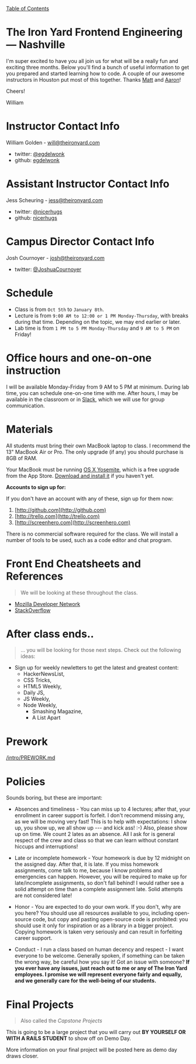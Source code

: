 [Table of Contents](/README.md)

# The Iron Yard Frontend Engineering — Nashville

I'm super excited to have you all join us for what will be a really fun and exciting three months. Below you'll find a bunch of useful information to get you prepared and started learning how to code. A couple of our awesome instructors in Houston put most of this together. Thanks [Matt](http://github.com/matthiasak) and [Aaron](http://github.com/alarner)!

Cheers!

William

# Instructor Contact Info

William Golden - will@theironyard.com
- twitter: [@egdelwonk](http://twitter.com/egdelwonk)
- github: [egdelwonk](http://github.com/egdelwonk)

# Assistant Instructor Contact Info
Jess Scheuring - jess@theironyard.com
- twitter: [@nicerhugs](http://twitter.com/nicerhugs)
- github: [nicerhugs](http://github.com/nicerhugs)

# Campus Director Contact Info
Josh Cournoyer - josh@theironyard.com
- twitter: [@JoshuaCournoyer](http://twitter.com/JoshuaCournoyer)

# Schedule

- Class is from `Oct 5th` to `January 8th`.
- Lecture is from `9:00 AM to 12:00 or 1 PM Monday-Thursday`, with breaks during that time. Depending on the topic, we may end earlier or later.
- Lab time is from `1 PM to 5 PM Monday-Thursday` and `9 AM to 5 PM` on Friday!

# Office hours and one-on-one instruction

I will be available Monday-Friday from 9 AM to 5 PM at minimum. During lab time, you can schedule one-on-one time with me. After hours, I may be available in the classroom or in [Slack](https://www.slack.com/), which we will use for group communication.

# Materials

All students must bring their own MacBook laptop to class. I recommend the 13" MacBook Air or Pro. The only upgrade (if any) you should purchase is 8GB of RAM.

Your MacBook must be running [OS X Yosemite](https://itunes.apple.com/us/app/os-x-yosemite/id915041082?mt=12), which is a free upgrade from the App Store. [Download and install it](https://itunes.apple.com/us/app/os-x-yosemite/id915041082?mt=12) if you haven't yet.

**Accounts to sign up for:**

If you don't have an account with any of these, sign up for them now:

1. [http://github.com](http://github.com)
2. [http://trello.com](http://trello.com)
3. [http://screenhero.com](http://screenhero.com)

There is no commercial software required for the class. We will install a number of tools to be used, such as a code editor and chat program.

# Front End Cheatsheets and References

> We will be looking at these throughout the class.

- [Mozilla Developer Network](https://developer.mozilla.org/)
- [StackOverflow](http://stackoverflow.com)

# After class ends..

> ... you will be looking for those next steps. Check out the following ideas:

- Sign up for weekly newletters to get the latest and greatest content:
	- HackerNewsList,
	- CSS Tricks,
	- HTML5 Weekly,
	- Daily JS,
  - JS Weekly,
  - Node Weekly,
	- Smashing Magazine,
	- A List Apart

# Prework

[/intro/PREWORK.md](/intro/PREWORK.md)
<!-- Here is some prework to prepare for The Iron Yard's Front End Course!

Prework is material to help you get on the same page as others. Do the best you can, and let Aaron know how it's going! :-)

What is prework?

- a series of base information designed to bring you up to speed as much as possible before the class. We have some online coursework, tools, and advanced materials for those of you who want to go further.
- starting learning before the class is like training for a marathon. You don't show up the day of the race and start, you need to train beforehand. In our classes, your brain is the muscle that needs to train. This prework is training for your brain.
- Prework only covers the basics of a language; What we teach goes much deeper than tutorials can cover.

### JavaScript
> This is not how our course will be taught ­­ but it’s great to get yourself as familiar as
possible with some of the syntax of the language.

http://www.codecademy.com/tracks/javascript

### HTML/CSS:
> HTML and CSS are the foundation of all the content of a webpage or web app. However, we
will only be spending about a week on HTML and CSS, so having a basic foundation before
class will be very helpful.

Check out the Codecademy course at http://www.codecademy.com/en/tracks/web.
This should take you approximately 7 hours, depending on your prior experience.


### GitHub:
> GitHub is a web­based hosting and communication service for software development projects
that uses the Git revision control system.

Sign up for a GitHub account at https://github.com/

Make sure to add a profile picture and your full name, since this will help me learn your
name.

Check out the [GitHub Guides](https://guides.github.com/) if you want to learn
how to use GitHub prior to class.  

### Programmers’ Tools:

Command Line: Mastery of command line basics is essential for any developer (and
extremely useful for non­devs) and will make your life much easier.

http://cli.learncodethehardway.org/book/

Git: Git and version control are central to how we will be working on projects. This may
be a bit much to fully wrap your head around before class, but it’s worth a read to start
getting familiar with the terms and concepts.

http://git­scm.com/book/en/Getting­Started­About­Version­Control  -->

# Policies

Sounds boring, but these are important:

- Absences and timeliness - You can miss up to 4 lectures; after that, your enrollment in career support is forfeit. I don't recommend missing any, as we will be moving very fast! This is to help with expectations: I show up, you show up, we all show up --- and kick ass! :-) Also, please show up on time. We count 2 lates as an absence. All I ask for is general respect of the crew and class so that we can learn without constant hiccups and interruptions!

- Late or incomplete homework - Your homework is due by 12 midnight on the assigned day. After that, it is late. If you miss homework assignments, come talk to me, because I know problems and emergencies can happen. However, you will be required to make up for late/incomplete assignments, so don't fall behind! I would rather see a solid attempt on time than a complete assignment late. Solid attempts are not considered late!

- Honor - You are expected to do your own work. If you don't, why are you here? You should use all resources available to you, including open-source code, but copy and pasting open-source code is prohibited: you should use it only for inspiration or as a library in a bigger project. Copying homework is taken very seriously and can result in forfeiting career support.

- Conduct - I run a class based on human decency and respect - I want everyone to be welcome. Generally spoken, if something can be taken the wrong way, be careful how you say it! Got an issue with someone? **If you ever have any issues, just reach out to me or any of The Iron Yard employees. I promise we will represent everyone fairly and equally, and we generally care for the well-being of our students.**

# Final Projects

> Also called the *Capstone Projects*

This is going to be a large project that you will carry out **BY YOURSELF OR WITH A RAILS STUDENT** to show off on Demo Day.

More information on your final project will be posted here as demo day draws closer.
